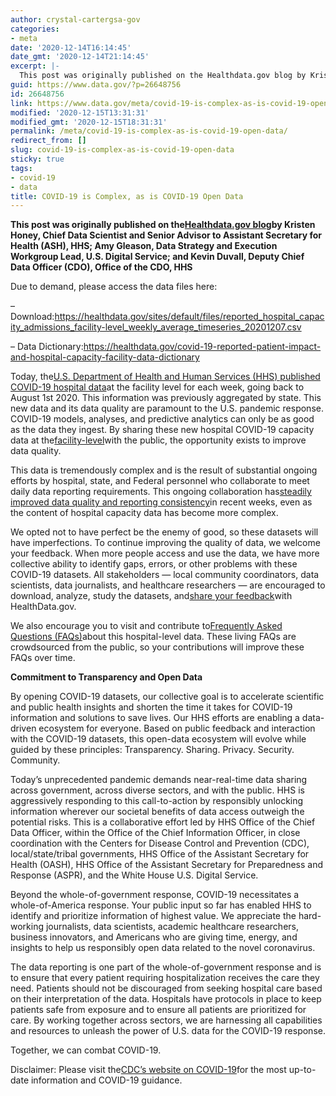 ```yaml
---
author: crystal-cartergsa-gov
categories:
- meta
date: '2020-12-14T16:14:45'
date_gmt: '2020-12-14T21:14:45'
excerpt: |-
  This post was originally published on the Healthdata.gov blog by Kristen Honey, Chief Data Scientist and Senior Advisor to Assistant Secretary for  Health (ASH), HHS; Amy Gleason, Data Strategy and Execution Workgroup Lead, U.S. Digital Service; and Kevin Duvall, Deputy Chief Data…
guid: https://www.data.gov/?p=26648756
id: 26648756
link: https://www.data.gov/meta/covid-19-is-complex-as-is-covid-19-open-data/
modified: '2020-12-15T13:31:31'
modified_gmt: '2020-12-15T18:31:31'
permalink: /meta/covid-19-is-complex-as-is-covid-19-open-data/
redirect_from: []
slug: covid-19-is-complex-as-is-covid-19-open-data
sticky: true
tags:
- covid-19
- data
title: COVID-19 is Complex, as is COVID-19 Open Data
---
```


**This post was originally published on the[Healthdata.gov blog](https://healthdata.gov/hhs-publishes-covid-19-hospital-facility-level-data)by Kristen Honey, Chief Data Scientist and Senior Advisor to Assistant Secretary for Health (ASH), HHS; Amy Gleason, Data Strategy and Execution Workgroup Lead, U.S. Digital Service; and Kevin Duvall, Deputy Chief Data Officer (CDO), Office of the CDO, HHS**

Due to demand, please access the data files here:

– Download:<https://healthdata.gov/sites/default/files/reported_hospital_capacity_admissions_facility-level_weekly_average_timeseries_20201207.csv>

– Data Dictionary:<https://healthdata.gov/covid-19-reported-patient-impact-and-hospital-capacity-facility-data-dictionary>

Today, the[U.S. Department of Health and Human Services (HHS) published COVID-19 hospital data](https://www.hhs.gov/about/news/2020/12/07/hhs-publishes-covid-19-hospital-facility-level-data.html)at the facility level for each week, going back to August 1st 2020. This information was previously aggregated by state. This new data and its data quality are paramount to the U.S. pandemic response. COVID-19 models, analyses, and predictive analytics can only be as good as the data they ingest. By sharing these new hospital COVID-19 capacity data at the[facility-level](https://healthdata.gov/dataset/covid-19-reported-patient-impact-and-hospital-capacity-facility)with the public, the opportunity exists to improve data quality.

This data is tremendously complex and is the result of substantial ongoing efforts by hospital, state, and Federal personnel who collaborate to meet daily data reporting requirements. This ongoing collaboration has[steadily improved data quality and reporting consistency](https://healthdata.gov/covid-19-hospital-reporting-hospital-reporting-trend-dashboard)in recent weeks, even as the content of hospital capacity data has become more complex.

We opted not to have perfect be the enemy of good, so these datasets will have imperfections. To continue improving the quality of data, we welcome your feedback. When more people access and use the data, we have more collective ability to identify gaps, errors, or other problems with these COVID-19 datasets. All stakeholders — local community coordinators, data scientists, data journalists, and healthcare researchers — are encouraged to download, analyze, study the datasets, and[share your feedback](mailto:HealthData@hhs.gov?subject=COVID-19%20Open%20Data%20-%20feedback)with HealthData.gov.

We also encourage you to visit and contribute to[Frequently Asked Questions (FAQs)](https://github.com/CareSet/COVID_Hospital_PUF)about this hospital-level data. These living FAQs are crowdsourced from the public, so your contributions will improve these FAQs over time.

**Commitment to Transparency and Open Data**

By opening COVID-19 datasets, our collective goal is to accelerate scientific and public health insights and shorten the time it takes for COVID-19 information and solutions to save lives. Our HHS efforts are enabling a data-driven ecosystem for everyone. Based on public feedback and interaction with the COVID-19 datasets, this open-data ecosystem will evolve while guided by these principles: Transparency. Sharing. Privacy. Security. Community.

Today’s unprecedented pandemic demands near-real-time data sharing across government, across diverse sectors, and with the public. HHS is aggressively responding to this call-to-action by responsibly unlocking information wherever our societal benefits of data access outweigh the potential risks. This is a collaborative effort led by HHS Office of the Chief Data Officer, within the Office of the Chief Information Officer, in close coordination with the Centers for Disease Control and Prevention (CDC), local/state/tribal governments, HHS Office of the Assistant Secretary for Health (OASH), HHS Office of the Assistant Secretary for Preparedness and Response (ASPR), and the White House U.S. Digital Service.

Beyond the whole-of-government response, COVID-19 necessitates a whole-of-America response. Your public input so far has enabled HHS to identify and prioritize information of highest value. We appreciate the hard-working journalists, data scientists, academic healthcare researchers, business innovators, and Americans who are giving time, energy, and insights to help us responsibly open data related to the novel coronavirus.

The data reporting is one part of the whole-of-government response and is to ensure that every patient requiring hospitalization receives the care they need. Patients should not be discouraged from seeking hospital care based on their interpretation of the data. Hospitals have protocols in place to keep patients safe from exposure and to ensure all patients are prioritized for care. By working together across sectors, we are harnessing all capabilities and resources to unleash the power of U.S. data for the COVID-19 response.

Together, we can combat COVID-19.

Disclaimer: Please visit the[CDC’s website on COVID-19](https://www.cdc.gov/coronavirus/2019-ncov/index.html)for the most up-to-date information and COVID-19 guidance.
